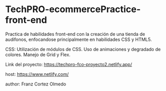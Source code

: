 # TechPRO-ecommercePractice-front-end

Practica de habilidades front-end con la creación de una tienda de audifonos, enfocandose principalmente en habilidades CSS y HTML5.

CSS: Utilización de módulos de CSS. Uso de animaciones y degradado de colores. Manejo de Grid y Flex.

Link del proyecto: https://techpro-fco-proyecto2.netlify.app/

host: https://www.netlify.com/

author: Franz Cortez Olmedo
